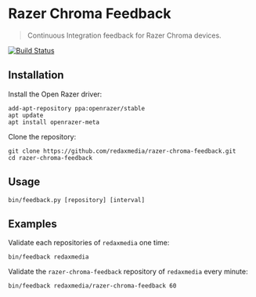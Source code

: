 Razer Chroma Feedback
=====================

> Continuous Integration feedback for Razer Chroma devices.

[![Build Status](https://img.shields.io/travis/redaxmedia/razer-chroma-feedback.svg)](https://travis-ci.org/redaxmedia/razer-chroma-feedback)


Installation
------------

Install the Open Razer driver:

```
add-apt-repository ppa:openrazer/stable
apt update
apt install openrazer-meta
```

Clone the repository:

```
git clone https://github.com/redaxmedia/razer-chroma-feedback.git
cd razer-chroma-feedback
```


Usage
-----

```
bin/feedback.py [repository] [interval]
```


Examples
--------

Validate each repositories of `redaxmedia` one time:

```
bin/feedback redaxmedia
```

Validate the `razer-chroma-feedback` repository of `redaxmedia` every minute:

```
bin/feedback redaxmedia/razer-chroma-feedback 60
```
